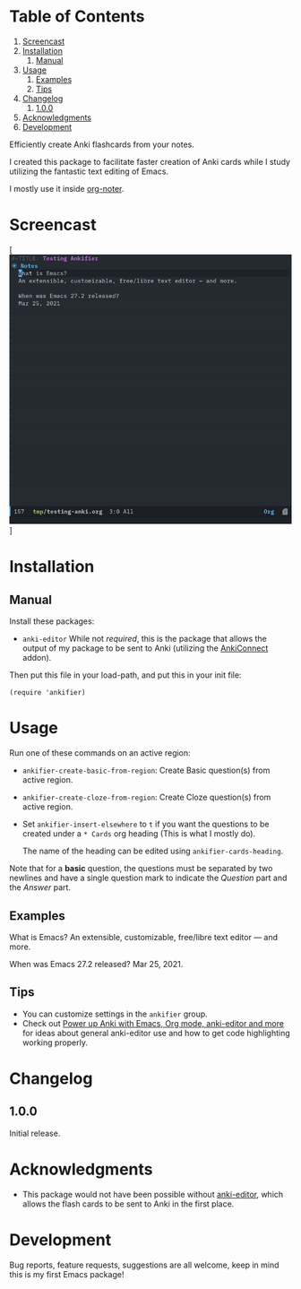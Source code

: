
# Table of Contents

1.  [Screencast](#orgcfaa219)
2.  [Installation](#org114e63f)
    1.  [Manual](#org43efc4f)
3.  [Usage](#orgd950bdf)
    1.  [Examples](#org26a3734)
    2.  [Tips](#org4515c0a)
4.  [Changelog](#org3f613dd)
    1.  [1.0.0](#org2446d53)
5.  [Acknowledgments](#org6951c57)
6.  [Development](#org58a14ee)

Efficiently create Anki flashcards from your notes.

I created this package to facilitate faster creation of Anki cards while I study
utilizing the fantastic text editing of Emacs.

I mostly use it inside [org-noter](https://github.com/weirdNox/org-noter).


<a id="orgcfaa219"></a>

# Screencast

[![img](screencasts/ankifier-basic.gif)]


<a id="org114e63f"></a>

# Installation


<a id="org43efc4f"></a>

## Manual

Install these packages:

-   `anki-editor`
    While not *required*, this is the package that allows the output of my package
    to be sent to Anki (utilizing the [AnkiConnect](https://ankiweb.net/shared/info/2055492159) addon).

Then put this file in your load-path, and put this in your init file:

    (require 'ankifier)


<a id="orgd950bdf"></a>

# Usage

Run one of these commands on an active region:

-   `ankifier-create-basic-from-region`: Create Basic question(s) from active
    region.
-   `ankifier-create-cloze-from-region`: Create Cloze question(s) from active
    region.
-   Set `ankifier-insert-elsewhere` to `t` if you want the questions to be created
    under a `* Cards` org heading (This is what I mostly do).
    
    The name of the heading can be edited using `ankifier-cards-heading`.

Note that for a **basic** question, the questions must be separated by two newlines
and have a single question mark to indicate the *Question* part and the *Answer*
part.


<a id="org26a3734"></a>

## Examples

What is Emacs?
An extensible, customizable, free/libre text editor — and more.

When was Emacs 27.2 released?
Mar 25, 2021.


<a id="org4515c0a"></a>

## Tips

-   You can customize settings in the `ankifier` group.
-   Check out [Power up Anki with Emacs, Org mode, anki-editor and more](https://yiufung.net/post/anki-org/) for ideas
    about general anki-editor use and how to get code highlighting working
    properly.


<a id="org3f613dd"></a>

# Changelog


<a id="org2446d53"></a>

## 1.0.0

Initial release.


<a id="org6951c57"></a>

# Acknowledgments

-   This package would not have been possible without [anki-editor](https://github.com/louietan/anki-editor), which allows
    the flash cards to be sent to Anki in the first place.


<a id="org58a14ee"></a>

# Development

Bug reports, feature requests, suggestions are all welcome, keep in mind this is
my first Emacs package!

